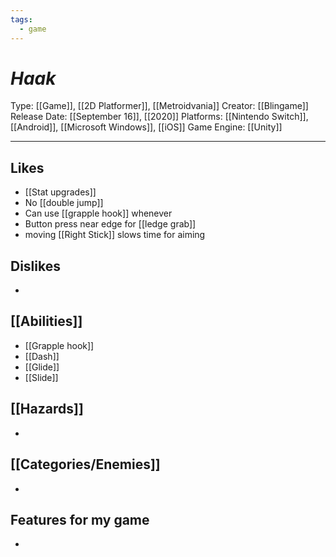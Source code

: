 ```yaml
---
tags:
  - game
---
```

# _Haak_

Type: [[Game]], [[2D Platformer]], [[Metroidvania]]
Creator: [[Blingame]]
Release Date: [[September 16]], [[2020]]
Platforms: [[Nintendo Switch]], [[Android]], [[Microsoft Windows]], [[iOS]]
Game Engine: [[Unity]]

----





## Likes
* [[Stat upgrades]]
* No [[double jump]]
* Can use [[grapple hook]] whenever
* Button press near edge for [[ledge grab]]
* moving [[Right Stick]] slows time for aiming

## Dislikes
* 

## [[Abilities]]
* [[Grapple hook]]
* [[Dash]]
* [[Glide]]
* [[Slide]]

## [[Hazards]]
* 

## [[Categories/Enemies]]
* 

## Features for my game
* 
